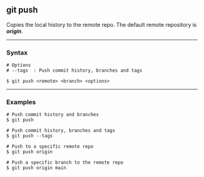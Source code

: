 ## git push
Copies the local history to the remote repo. The default remote repository 
is ***origin***.

-------------------------------------------------------------------------------
### Syntax
```shell
# Options
# --tags  : Push commit history, branches and tags

$ git push <remote> <branch> <options>
```

-------------------------------------------------------------------------------
### Examples
```shell
# Push commit history and branches
$ git push

# Push commit history, branches and tags
$ git push --tags

# Push to a specific remote repo
$ git push origin

# Push a specific branch to the remote repo
$ git push origin main
```